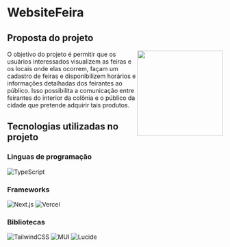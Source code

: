 # WebsiteFeira


## Proposta do projeto

<img src="https://i.imgur.com/in2quX4.jpeg" width="200" align="right">

O objetivo do projeto é permitir que os usuários interessados visualizem as feiras e os locais onde elas ocorrem, façam um cadastro de feiras e disponibilizem horários e informações detalhadas dos feirantes ao público. Isso possibilita a comunicação entre feirantes do interior da colônia e o público da cidade que pretende adquirir tais produtos.

## Tecnologias utilizadas no projeto


### Linguas de programação
   ![TypeScript](https://img.shields.io/badge/typescript-%2320232a.svg?style=for-the-badge&logo=typescript)
   
### Frameworks
   ![Next.js](https://img.shields.io/badge/next.js-%2320232a.svg?style=for-the-badge&logo=nextdotjs)
    ![Vercel](https://img.shields.io/badge/vercel-%2320232a.svg?style=for-the-badge&logo=vercel)

### Bibliotecas
   ![TailwindCSS](https://img.shields.io/badge/tailwindcss-%2320232a.svg?style=for-the-badge&logo=tailwind-css)
   ![MUI](https://img.shields.io/badge/mui-%2320232a.svg?style=for-the-badge&logo=mui)
    ![Lucide](https://img.shields.io/badge/lucide-%2320232a.svg?style=for-the-badge&logo=lucide)